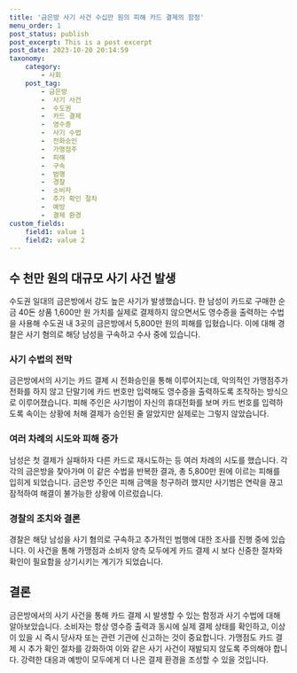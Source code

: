 ```yaml
---
title: '금은방 사기 사건 수십만 원의 피해 카드 결제의 함정'
menu_order: 1
post_status: publish
post_excerpt: This is a post excerpt
post_date: 2023-10-20 20:14:59
taxonomy:
    category:
        - 사회
    post_tag:
        - 금은방
        -  사기 사건
        -  수도권
        -  카드 결제
        -  영수증
        -  사기 수법
        -  전화승인
        -  가맹점주
        -  피해
        -  구속
        -  범행
        -  경찰
        -  소비자
        -  추가 확인 절차
        -  예방
        -  결제 환경
custom_fields:
    field1: value 1
    field2: value 2
---
```



## 수 천만 원의 대규모 사기 사건 발생
수도권 일대의 금은방에서 강도 높은 사기가 발생했습니다. 한 남성이 카드로 구매한 순금 40돈 상품 1,600만 원 가치를 실제로 결제하지 않으면서도 영수증을 출력하는 수법을 사용해 수도권 내 3곳의 금은방에서 5,800만 원의 피해를 입혔습니다. 이에 대해 경찰은 사기 혐의로 해당 남성을 구속하고 수사 중에 있습니다.

### 사기 수법의 전막
금은방에서의 사기는 카드 결제 시 전화승인을 통해 이루어지는데, 악의적인 가맹점주가 전화를 하지 않고 단말기에 카드 번호만 입력해도 영수증을 출력하도록 조작하는 방식으로 이루어졌습니다. 피해 주인은 사기범이 자신의 휴대전화를 보며 카드 번호를 입력하도록 속이는 상황에 처해 결제가 승인된 줄 알았지만 실제로는 그렇지 않았습니다.

### 여러 차례의 시도와 피해 증가
남성은 첫 결제가 실패하자 다른 카드로 재시도하는 등 여러 차례의 시도를 했습니다. 각각의 금은방을 찾아가며 이 같은 수법을 반복한 결과, 총 5,800만 원에 이르는 피해를 입히게 되었습니다. 금은방 주인은 피해 금액을 청구하려 했지만 사기범은 연락을 끊고 잠적하여 해결이 불가능한 상황에 이르렀습니다.

### 경찰의 조치와 결론
경찰은 해당 남성을 사기 혐의로 구속하고 추가적인 범행에 대한 조사를 진행 중에 있습니다. 이 사건을 통해 가맹점과 소비자 양측 모두에게 카드 결제 시 보다 신중한 절차와 확인이 필요함을 상기시키는 계기가 되었습니다.

## 결론
금은방에서의 사기 사건을 통해 카드 결제 시 발생할 수 있는 함정과 사기 수법에 대해 알아보았습니다. 소비자는 항상 영수증 출력과 동시에 실제 결제 상태를 확인하고, 이상이 있을 시 즉시 당사자 또는 관련 기관에 신고하는 것이 중요합니다. 가맹점도 카드 결제 시 추가 확인 절차를 강화하여 이와 같은 사기 사건이 재발되지 않도록 주의해야 합니다. 강력한 대응과 예방이 모두에게 더 나은 결제 환경을 조성할 수 있을 것입니다.
